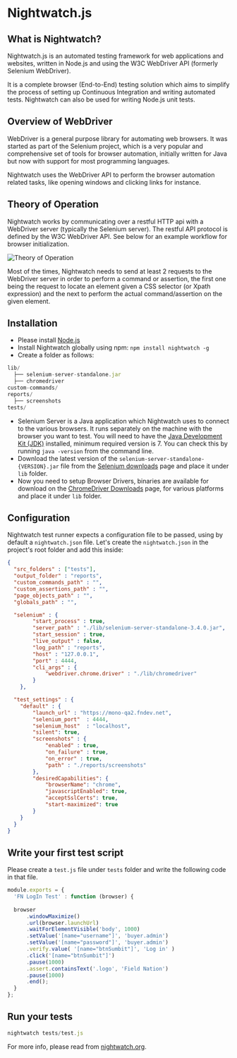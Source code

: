 # Nightwatch.js

## What is Nightwatch?
Nightwatch.js is an automated testing framework for web applications and websites, written in Node.js and using the W3C WebDriver API (formerly Selenium WebDriver).

It is a complete browser (End-to-End) testing solution which aims to simplify the process of setting up Continuous Integration and writing automated tests. Nightwatch can also be used for writing Node.js unit tests.

## Overview of WebDriver
WebDriver is a general purpose library for automating web browsers. It was started as part of the Selenium project, which is a very popular and comprehensive set of tools for browser automation, initially written for Java but now with support for most programming languages.

Nightwatch uses the WebDriver API to perform the browser automation related tasks, like opening windows and clicking links for instance.

## Theory of Operation
Nightwatch works by communicating over a restful HTTP api with a WebDriver server (typically the Selenium server). The restful API protocol is defined by the W3C WebDriver API. See below for an example workflow for browser initialization.

<img src="http://nightwatchjs.org/img/operation.png" alt="Theory of Operation">

Most of the times, Nightwatch needs to send at least 2 requests to the WebDriver server in order to perform a command or assertion, the first one being the request to locate an element given a CSS selector (or Xpath expression) and the next to perform the actual command/assertion on the given element.

## Installation

- Please install <a href="http://nodejs.org">Node.js</a>
- Install Nightwatch globally using npm: `npm install nightwatch -g`
- Create a folder as follows:

```js
lib/
  ├── selenium-server-standalone.jar
  ├── chromedriver
custom-commands/
reports/
  ├── screenshots
tests/ 
```

- Selenium Server is a Java application which Nightwatch uses to connect to the various browsers. It runs separately on the machine with the browser you want to test. You will need to have the <a href="http://www.oracle.com/technetwork/java/javase/downloads/index.html">Java Development Kit (JDK)</a> installed, minimum required version is 7. You can check this by running `java -version` from the command line.
- Download the latest version of the `selenium-server-standalone-{VERSION}.jar` file from the <a href="http://selenium-release.storage.googleapis.com/index.html">Selenium downloads</a> page and place it under `lib` folder.
- Now you need to setup Browser Drivers, binaries are available for download on the <a href="https://sites.google.com/a/chromium.org/chromedriver/downloads">ChromeDriver Downloads</a> page, for various platforms and place it under `lib` folder.

## Configuration

Nightwatch test runner expects a configuration file to be passed, using by default a `nightwatch.json` file. Let's create the `nightwatch.json` in the project's root folder and add this inside:

```json
{
  "src_folders" : ["tests"],
  "output_folder" : "reports",
  "custom_commands_path" : "",
  "custom_assertions_path" : "",
  "page_objects_path" : "",
  "globals_path" : "",

  "selenium" : {
        "start_process" : true,
        "server_path" : "./lib/selenium-server-standalone-3.4.0.jar",
        "start_session" : true,
        "live_output" : false,
        "log_path" : "reports",
        "host" : "127.0.0.1",
        "port" : 4444,
        "cli_args" : {
            "webdriver.chrome.driver" : "./lib/chromedriver"
        }
    },

  "test_settings" : {
    "default" : {
        "launch_url" : "https://mono-qa2.fndev.net",
        "selenium_port"  : 4444,
        "selenium_host"  : "localhost",
        "silent": true,
        "screenshots" : {
            "enabled" : true,
            "on_failure" : true,
            "on_error" : true,
            "path" : "./reports/screenshots"
        },
        "desiredCapabilities": {
            "browserName": "chrome",
            "javascriptEnabled": true,
            "acceptSslCerts": true,
            "start-maximized": true
        }
    }
  }
}
```

## Write your first test script

Please create a `test.js` file under `tests` folder and write the following code in that file.

```js
module.exports = {
  'FN LogIn Test' : function (browser) {
  
  browser
      .windowMaximize()
      .url(browser.launchUrl)
      .waitForElementVisible('body', 1000)
      .setValue('[name="username"]', 'buyer.admin')
      .setValue('[name="password"]', 'buyer.admin')
      .verify.value( '[name="btnSumbit"]', 'Log in' )
      .click('[name="btnSumbit"]')
      .pause(1000)
      .assert.containsText('.logo', 'Field Nation')
      .pause(1000)
      .end();
  }          
};
```

## Run your tests

```js
nightwatch tests/test.js
```

For more info, please read from <a href="http://nightwatchjs.org/gettingstarted/">nightwatch.org</a>.